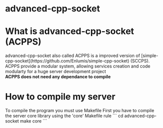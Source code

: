 # advanced-cpp-socket

<h1>What is advanced-cpp-socket (ACPPS)</h1>
advanced-cpp-socket also called ACPPS is a improved version of [simple-cpp-socket](https://github.com/Enlumis/simple-cpp-socket) (SCCPS).</br>
ACPPS provide a modular system, allowing services creation and code modularty for a huge server development project</br>
<b>ACPPS does not need any dependance to compile</b>

<h1>How to compile my server</h1>
To compile the program you must use Makefile
First you have to compile the server core library using the 'core' Makefile rule
```
cd advanced-cpp-socket
make core
```
